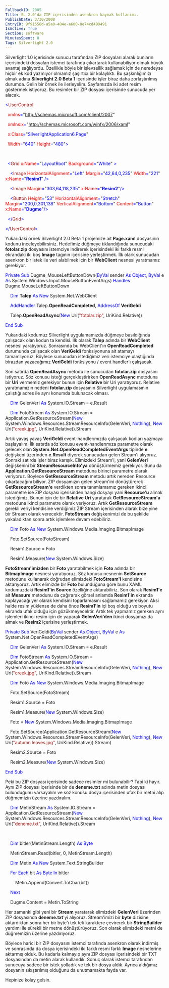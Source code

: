 ```yaml
---
FallbackID: 2005
Title: SL 2.0'da ZIP içerisinden asenkron kaynak kullanımı.
PublishDate: 3/30/2008
EntryID: 9f91558d-a5a0-484e-a600-8e74cd499491
IsActive: True
Section: software
MinutesSpent: 0
Tags: Silverlight 2.0
---
```

Silverlight 1.0 içerisinde sunucu tarafından ZIP dosyaları alarak
bunların içerisindeki dosyaları istemci tarafında çıkartarak
kullanabiliyor olmak büyük avantaj sağlıyordu. Özellikle böyle bir
işlevsellik sağlamak için de neredeyse hiçbir ek kod yazmıyor olmamız
şaşırtıcı bir kolaylıktı. Bu şaşkınlığımızı almak adına **Silverlight
2.0 Beta 1** içerisinde işler biraz daha zorlaştırılmış durumda. Gelin
bir örnek ile ilerleyelim. Sayfamızda iki adet resim göstermek
istiyoruz. Bu resimler bir ZIP dosyası içerisinde sunucuda yer alacak.

<span style="color: blue;">\<</span><span
style="color: #a31515;">UserControl</span>

<span style="color: blue;">  </span><span
style="color: red;">xmlns</span><span
style="color: blue;">=</span>"<span
style="color: blue;">http://schemas.microsoft.com/client/2007</span>"

<span style="color: blue;">  </span><span
style="color: red;">xmlns:x</span><span
style="color: blue;">=</span>"<span
style="color: blue;">http://schemas.microsoft.com/winfx/2006/xaml</span>"

<span style="color: blue;">  </span><span
style="color: red;">x:Class</span><span
style="color: blue;">=</span>"<span
style="color: blue;">SilverlightApplication6.Page</span>"

<span style="color: blue;">  </span><span
style="color: red;">Width</span><span
style="color: blue;">=</span>"<span
style="color: blue;">640</span>"<span style="color: blue;"> </span><span
style="color: red;">Height</span><span
style="color: blue;">=</span>"<span
style="color: blue;">480</span>"<span style="color: blue;">\></span>

 

<span style="color: blue;">  \<</span><span
style="color: #a31515;">Grid</span><span style="color: blue;">
</span><span style="color: red;">x:Name</span><span
style="color: blue;">=</span>"<span
style="color: blue;">LayoutRoot</span>"<span style="color: blue;">
</span><span style="color: red;">Background</span><span
style="color: blue;">=</span>"<span
style="color: blue;">White</span>"<span style="color: blue;"> \></span>

<span style="color: blue;">    \<</span><span
style="color: #a31515;">Image</span><span style="color: blue;">
</span><span style="color: red;">HorizontalAlignment</span><span
style="color: blue;">=</span>"<span
style="color: blue;">Left</span>"<span style="color: blue;">
</span><span style="color: red;">Margin</span><span
style="color: blue;">=</span>"<span
style="color: blue;">42,64,0,235</span>"<span style="color: blue;">
</span><span style="color: red;">Width</span><span
style="color: blue;">=</span>"<span
style="color: blue;">221</span>"<span style="color: blue;"> </span><span
style="color: red;">x:Name</span><span
style="color: blue;">=</span>"<span
style="color: blue;">**Resim1**</span>"<span style="color: blue;">
/\></span>

<span style="color: blue;">    \<</span><span
style="color: #a31515;">Image</span><span style="color: blue;">
</span><span style="color: red;">Margin</span><span
style="color: blue;">=</span>"<span
style="color: blue;">303,64,118,235</span>"<span style="color: blue;">
</span><span style="color: red;">x:Name</span><span
style="color: blue;">=</span>"<span
style="color: blue;">**Resim2**</span>"<span
style="color: blue;">/\></span>

<span style="color: blue;">    \<</span><span
style="color: #a31515;">Button</span><span style="color: blue;">
</span><span style="color: red;">Height</span><span
style="color: blue;">=</span>"<span style="color: blue;">53</span>"<span
style="color: blue;"> </span><span
style="color: red;">HorizontalAlignment</span><span
style="color: blue;">=</span>"<span
style="color: blue;">Stretch</span>"<span style="color: blue;">
</span><span style="color: red;">Margin</span><span
style="color: blue;">=</span>"<span
style="color: blue;">200,0,301,138</span>"<span style="color: blue;">
</span><span style="color: red;">VerticalAlignment</span><span
style="color: blue;">=</span>"<span
style="color: blue;">Bottom</span>"<span style="color: blue;">
</span><span style="color: red;">Content</span><span
style="color: blue;">=</span>"<span
style="color: blue;">Button</span>"<span style="color: blue;">
</span><span style="color: red;">x:Name</span><span
style="color: blue;">=</span>"<span
style="color: blue;">**Dugme**</span>"<span
style="color: blue;">/\></span>

<span style="color: blue;">  \</</span><span
style="color: #a31515;">Grid</span><span style="color: blue;">\></span>

<span style="color: blue;">\</</span><span
style="color: #a31515;">UserControl</span><span
style="color: blue;">\></span>

Yukarıdaki örnek Silverlight 2.0 Beta 1 projemize ait **Page.xaml**
dosyasının kodunu inceleyebilirsiniz. Hedefimiz düğmeye tıklandığında
sunucudaki **fotolar.zip** dosyasını istemciye indirerek içerisindeki
iki farklı resmi ekrandaki iki boş **Image** tagının içerisine
yerleştirmek. İlk olark sunucudan asenkron bir istek ile veri alabilmek
için bir **WebClient** nesnesi yaratmamız gerekiyor.

<span style="color: blue;">Private</span> <span
style="color: blue;">Sub</span> Dugme\_MouseLeftButtonDown(<span
style="color: blue;">ByVal</span> sender <span
style="color: blue;">As</span> <span style="color: blue;">Object</span>,
<span style="color: blue;">ByVal</span> e <span
style="color: blue;">As</span>
System.Windows.Input.MouseButtonEventArgs) <span
style="color: blue;">Handles</span> Dugme.MouseLeftButtonDown

    <span style="color: blue;">Dim</span> **Talep** <span
style="color: blue;">As</span> <span style="color: blue;">New</span>
System.Net.WebClient

    <span style="color: blue;">AddHandler</span>
Talep.**OpenReadCompleted**, <span style="color: blue;">AddressOf</span>
**VeriGeldi**

    Talep.**OpenReadAsync**(<span style="color: blue;">New</span>
Uri(<span style="color: #a31515;">"fotolar.zip"</span>,
UriKind.Relative))

<span style="color: blue;">End</span> <span
style="color: blue;">Sub</span>

Yukarıdaki kodumuz Silverlight uygulamamızda düğmeye basıldığında
çalışacak olan kodun ta kendisi. İlk olarak **Talep** adında bir
**WebClient** nesnesi yaratıyoruz. Sonrasında bu WebClient'ın
**OpenReadCompleted** durumunda çalışacak olan **VeriGeldi**
fonksiyonuna ait atamayı tamamlıyoruz. Böylece sunucudan istediğimiz
veri istemciye ulaştığında birazdan yazacağımız **VeriGeldi** fonksiyonu
/ event handler'ı çalışacak.

Son satırda **OpenReadAsync** metodu ile sunucudan **fotolar.zip**
dosyasını istiyoruz. Söz konusu isteği gerçekleştirirken
**OpenReadAsync** metoduna bir **Uri** vermemiz gerekiyor bunun için
**Relative** bir Uri yaratıyoruz. Relative yaratmamızın nedeni
**fotolar.zip** dosyasının Silverlight uygulamasının çalıştığı adres ile
aynı konumda bulunacak olması.

    <span style="color: blue;">Dim</span> GelenVeri <span
style="color: blue;">As</span> System.IO.Stream = e.Result

    <span style="color: blue;">Dim</span> FotoStream <span
style="color: blue;">As</span> System.IO.Stream =
Application.GetResourceStream(<span style="color: blue;">New</span>
System.Windows.Resources.StreamResourceInfo(GelenVeri, <span
style="color: blue;">Nothing</span>), <span
style="color: blue;">New</span> Uri(<span
style="color: #a31515;">"creek.jpg"</span>, UriKind.Relative)).Stream

Artık yavaş yavaş **VeriGeldi** event-handlerımızda çalışacak kodları
yazmaya başlayalım. İlk satırda söz konusu event-handlerımıza parametre
olarak gelecek olan **System.Net.OpenReadCompletedEventArgs** tipinde
**e** değişkeni üzerinden **e.Result** diyerek sunucudan gelen Stream'i
alıyoruz. Sonraki satırda işler biraz karışık. Elimizdeki Stream'i, yani
**GelenVeri** değişkenini bir **StreamResourceInfo'ya** dönüştürmemiz
gerekiyor. Bunu da **Application.GetResourceStream** metoduna birinci
parametre olarak veriyoruz. Böylece **GetResourceStream** metodu artık
nereden Resource çıkartacağını biliyor. ZIP dosyamızın gelen stream'ini
dönüştürerek **GetResourceStream'e** verdikten sonra tanımlamamız
gereken ikinci parametre ise ZIP dosyası içerisinden hangi dosyayı yani
**Resource'u** almak istediğimiz. Bunun için de bir **Relative Uri**
yaratarak **GetResourceStream'a** metoduna ikinci parametre olarak
veriyoruz. Artık **GetResourceStream** gerekli veriyi kendisine
verdiğimiz ZIP Stream içerisinden alarak bize yine bir Stream olarak
verecektir. **FotoStream** değişkenimizi de bu şekilde yakaladıktan
sonra artık işlemlere devam edebiliriz.

    <span style="color: blue;">Dim</span> Foto <span
style="color: blue;">As</span> <span style="color: blue;">New</span>
System.Windows.Media.Imaging.BitmapImage

    Foto.SetSource(FotoStream)

    Resim1.Source = Foto

    Resim1.Measure(<span style="color: blue;">New</span>
System.Windows.Size)

**FotoStream'imizden** bir **Foto** yaratabilmek için **Foto** adında
bir **BitmapImage** nesnesi yaratıyoruz. Söz konusu nesnenin
**SetSource** metodunu kullanarak doğrudan elimizdeki **FotoStream'i**
kendisine aktarıyoruz. Artık elimizde bir **Foto** bulunduğuna göre bunu
XAML kodumuzdaki **Resim1'in** **Source** özelliğine aktarabiliriz. Son
olarak **Resim1'e** ait **Measure** metodunu da çağırarak görsel anlamda
**Resim1'in** ekranda kaplayacağı yer olarak kendisini toparlamasını
sağlamamız gerekiyor. Aksi halde resim yüklense de daha önce
**Resim1'in** içi boş olduğu ve boyutu ekranda ufak olduğu için
gözükmeyecektir. Artık tek yapmamız gereken aynı işlemleri ikinci resim
için de yaparak **GelenVeri'den** ikinci dosyamızı da almak ve
**Resim2** içerisine yerleştirmek.

<span style="color: blue;">Private</span> <span
style="color: blue;">Sub</span> VeriGeldi(<span
style="color: blue;">ByVal</span> sender <span
style="color: blue;">As</span> <span style="color: blue;">Object</span>,
<span style="color: blue;">ByVal</span> e <span
style="color: blue;">As</span> System.Net.OpenReadCompletedEventArgs)

    <span style="color: blue;">Dim</span> GelenVeri <span
style="color: blue;">As</span> System.IO.Stream = e.Result

    <span style="color: blue;">Dim</span> FotoStream <span
style="color: blue;">As</span> System.IO.Stream =
Application.GetResourceStream(<span style="color: blue;">New</span>
System.Windows.Resources.StreamResourceInfo(GelenVeri, <span
style="color: blue;">Nothing</span>), <span
style="color: blue;">New</span> Uri(<span
style="color: #a31515;">"creek.jpg"</span>, UriKind.Relative)).Stream

    <span style="color: blue;">Dim</span> Foto <span
style="color: blue;">As</span> <span style="color: blue;">New</span>
System.Windows.Media.Imaging.BitmapImage

    Foto.SetSource(FotoStream)

    Resim1.Source = Foto

    Resim1.Measure(<span style="color: blue;">New</span>
System.Windows.Size)

    Foto = <span style="color: blue;">New</span>
System.Windows.Media.Imaging.BitmapImage

    Foto.SetSource(Application.GetResourceStream(<span
style="color: blue;">New</span>
System.Windows.Resources.StreamResourceInfo(GelenVeri, <span
style="color: blue;">Nothing</span>), <span
style="color: blue;">New</span> Uri(<span
style="color: #a31515;">"autumn leaves.jpg"</span>,
UriKind.Relative)).Stream)

    Resim2.Source = Foto

    Resim2.Measure(<span style="color: blue;">New</span>
System.Windows.Size)

<span style="color: blue;">End</span> <span
style="color: blue;">Sub</span>

Peki bu ZIP dosyası içerisinde sadece resimler mi bulunabilir? Tabi ki
hayır. Aynı ZIP dosyası içerisinde bir de **deneme.txt** adında metin
dosyası bulunduğunu varsayalım ve söz konusu dosya içerisinden ufak bir
metni alıp düğmemizin üzerine yazdıralım.

    <span style="color: blue;">Dim</span> MetinStream <span
style="color: blue;">As</span> System.IO.Stream =
Application.GetResourceStream(<span style="color: blue;">New</span>
System.Windows.Resources.StreamResourceInfo(GelenVeri, <span
style="color: blue;">Nothing</span>), <span
style="color: blue;">New</span> Uri(<span
style="color: #a31515;">"deneme.txt"</span>, UriKind.Relative)).Stream

 

    <span style="color: blue;">Dim</span> bitler(MetinStream.Length)
<span style="color: blue;">As</span> <span
style="color: blue;">Byte</span>

    MetinStream.Read(bitler, 0, MetinStream.Length)

    <span style="color: blue;">Dim</span> Metin <span
style="color: blue;">As</span> <span style="color: blue;">New</span>
System.Text.StringBuilder

    <span style="color: blue;">For</span> <span
style="color: blue;">Each</span> bit <span
style="color: blue;">As</span> <span style="color: blue;">Byte</span>
<span style="color: blue;">In</span> bitler

        Metin.Append(Convert.ToChar(bit))

    <span style="color: blue;">Next</span>

    Dugme.Content = Metin.ToString

Her zamanki gibi yeni bir **Stream** yaratarak elimizdeki **GelenVeri**
üzerinden ZIP dosyasında **deneme.txt**'yi alıyoruz. Stream'imizi bir
**byte** dizisine aktardıktan sonra her bir byte'ı tek tek karaktere
çevirerek bir **StringBuilder** yardımı ile sürekli bir metne
dönüştürüyoruz. Son olarak elimizdeki metni de düğmemizin üzerine
yazdırıyoruz.

Böylece harici bir ZIP dosyasını istemci tarafında asenkron olarak
indirmiş ve sonrasında da dosya içerisindeki iki farklı resmi farklı
**Image** nesnelerine aktarmış olduk. Bu kadarla kalmayıp aynı ZIP
dosyası içerisindeki bir TXT dosyasından da metin alarak kullandık.
Sonuç olarak istemci tarafından sunucuya sadece bir istek yolladık ve
tek bir dosya aldık. Ayrıca aldığımız dosyanın sıkıştırılmış olduğunu da
unutmamakta fayda var.

Hepinize kolay gelsin.


